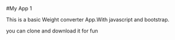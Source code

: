 #My App 1

This is a basic Weight converter App.With javascript and bootstrap.

you can clone and download it for fun